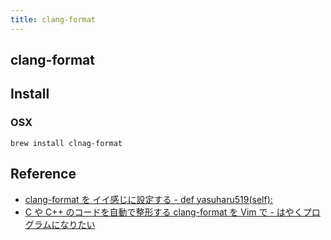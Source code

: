 ```yaml
---
title: clang-format
---
```


## clang-format

## Install

### OSX

```shell
brew install clnag-format
```

## Reference
* [clang-format を イイ感じに設定する - def yasuharu519(self):](http://yasuharu519.hatenablog.com/entry/2015/12/13/210825)
* [C や C++ のコードを自動で整形する clang-format を Vim で - はやくプログラムになりたい](http://rhysd.hatenablog.com/entry/2013/08/26/231858)
